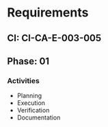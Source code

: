 # Requirements

## CI: CI-CA-E-003-005
## Phase: 01

### Activities
- Planning
- Execution
- Verification
- Documentation

